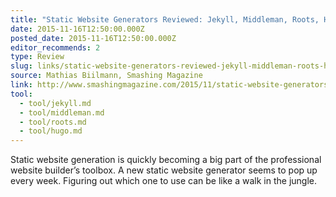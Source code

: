 ```yaml
---
title: "Static Website Generators Reviewed: Jekyll, Middleman, Roots, Hugo"
date: 2015-11-16T12:50:00.000Z
posted_date: 2015-11-16T12:50:00.000Z
editor_recommends: 2
type: Review
slug: links/static-website-generators-reviewed-jekyll-middleman-roots-hugo
source: Mathias Biilmann, Smashing Magazine
link: http://www.smashingmagazine.com/2015/11/static-website-generators-jekyll-middleman-roots-hugo-review/
tool:
  - tool/jekyll.md
  - tool/middleman.md
  - tool/roots.md
  - tool/hugo.md
---
```

Static website generation is quickly becoming a big part of the professional website builder’s toolbox. A new static website generator seems to pop up every week. Figuring out which one to use can be like a walk in the jungle.



